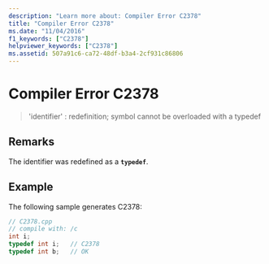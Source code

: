 ```yaml
---
description: "Learn more about: Compiler Error C2378"
title: "Compiler Error C2378"
ms.date: "11/04/2016"
f1_keywords: ["C2378"]
helpviewer_keywords: ["C2378"]
ms.assetid: 507a91c6-ca72-48df-b3a4-2cf931c86806
---
```

# Compiler Error C2378

> 'identifier' : redefinition; symbol cannot be overloaded with a typedef

## Remarks

The identifier was redefined as a **`typedef`**.

## Example

The following sample generates C2378:

```cpp
// C2378.cpp
// compile with: /c
int i;
typedef int i;   // C2378
typedef int b;   // OK
```
